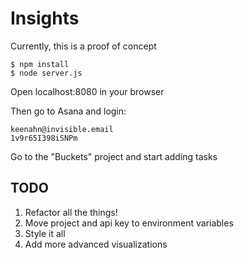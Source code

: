 # Insights

Currently, this is a proof of concept

```
$ npm install
$ node server.js
```

Open localhost:8080 in your browser

Then go to Asana and login:

```
keenahn@invisible.email
1v9r65I398iSNPm
```

Go to the "Buckets" project and start adding tasks

## TODO
1. Refactor all the things!
2. Move project and api key to environment variables
3. Style it all
4. Add more advanced visualizations
